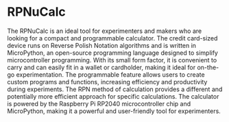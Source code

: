 # RPNuCalc
The RPNuCalc is an ideal tool for experimenters and makers who are looking for a compact and programmable calculator. The credit card-sized device runs on Reverse Polish Notation algorithms and is written in MicroPython, an open-source programming language designed to simplify microcontroller programming. With its small form factor, it is convenient to carry and can easily fit in a wallet or cardholder, making it ideal for on-the-go experimentation. The programmable feature allows users to create custom programs and functions, increasing efficiency and productivity during experiments. The RPN method of calculation provides a different and potentially more efficient approach for specific calculations. The calculator is powered by the Raspberry Pi RP2040 microcontroller chip and MicroPython, making it a powerful and user-friendly tool for experimenters.
